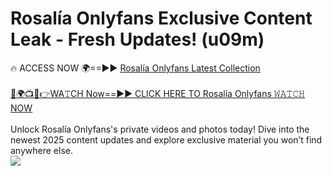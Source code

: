# Rosalía Onlyfans Exclusive Content Leak - Fresh Updates! (u09m)

🔥 ACCESS NOW 🌍==►► <a href="https://tinyurl.com/kvy9nzfs" rel="nofollow">Rosalía Onlyfans Latest Collection</a>
<br><br>
[🔴🌍📺📱👉WA𝚃CH Now==►► CLICK HERE TO Rosalía Onlyfans 𝚆𝙰𝚃𝙲𝙷 NOW](https://tinyurl.com/kvy9nzfs)
<br><br>
Unlock Rosalía Onlyfans's private videos and photos today! Dive into the newest 2025 content updates and explore exclusive material you won’t find anywhere else.
<br>
<a href="https://tinyurl.com/kvy9nzfs" rel="nofollow" data-target="animated-image.originalLink"><img src="https://camo.githubusercontent.com/8a4f000d20f83aca3bf7ec5f350d767afa0574a8a352519fd8cfa583a6f93a33/68747470733a2f2f692e696d6775722e636f6d2f644a486b345a712e676966" data-canonical-src="https://i.imgur.com/dJHk4Zq.gif" style="max-width: 100%; display: inline-block;" data-target="animated-image.originalImage"></a>
<br>
